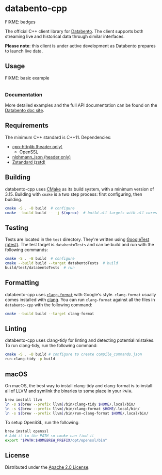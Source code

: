 # databento-cpp

FIXME: badges

The official C++ client library for [Databento](https://databento.com).
The client supports both streaming live and historical data through similar interfaces.

**Please note:** this client is under active development as Databento prepares to launch live data.

## Usage

FIXME: basic example
```cpp
```

### Documentation

More detailed examples and the full API documentation can be found on the [Databento doc site](https://docs.databento.com/getting-started).

## Requirements

The minimum C++ standard is C++11.
Dependencies:
- [cpp-httplib (header only)](https://github.com/yhirose/cpp-httplib)
  - OpenSSL
- [nlohmann_json (header only)](https://github.com/nlohmann/json)
- [Zstandard (zstd)](https://github.com/facebook/zstd)

## Building

databento-cpp uses [CMake](https://cmake.org/) as its build system, with a minimum version of 3.15.
Building with `cmake` is a two step process: first configuring, then building.
```sh
cmake -S . -B build  # configure
cmake --build build -- -j $(nproc)  # build all targets with all cores
```

## Testing

Tests are located in the `test` directory.
They're written using [GoogleTest (gtest)](https://github.com/google/googletest).
The test target is `databentoTests` and can be build and run with the following commands:
```sh
cmake -S . -B build  # configure
cmake --build build --target databentoTests  # build
build/test/databentoTests  # run
```

## Formatting

databento-cpp uses [`clang-format`](https://clang.llvm.org/docs/ClangFormat.html) with Google's style.
`clang-format` usually comes installed with [clang](https://clang.llvm.org/).
You can run `clang-format` against all the files in `databento-cpp` with the following command:
```sh
cmake --build build --target clang-format
```

## Linting

databento-cpp uses clang-tidy for linting and detecting potential mistakes.
To run clang-tidy, run the following command:
```sh
cmake -S . -B build # configure to create compile_commands.json
run-clang-tidy -p build
```

## macOS

On macOS, the best way to install clang-tidy and clang-format is to install all of LLVM and symlink
the binaries to some place in your `PATH`.
```sh
brew install llvm
ln -s $(brew --prefix llvm)/bin/clang-tidy $HOME/.local/bin/
ln -s $(brew --prefix llvm)/bin/clang-format $HOME/.local/bin/
ln -s $(brew --prefix llvm)/bin/run-clang-format $HOME/.local/bin/
```

To setup OpenSSL, run the following:
```sh
brew install openssl
# Add it to the PATH so cmake can find it
export "$PATH:$HOMEBREW_PREFIX/opt/openssl/bin"
```

## License

Distributed under the [Apache 2.0 License](https://www.apache.org/licenses/LICENSE-2.0.html).
